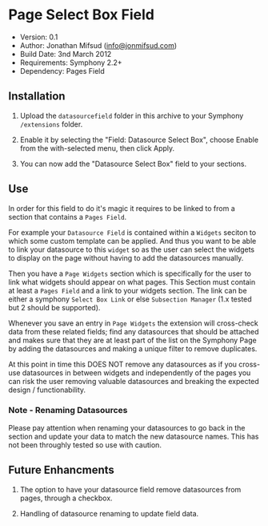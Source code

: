 # Page Select Box Field

- Version: 0.1
- Author: Jonathan Mifsud (info@jonmifsud.com)
- Build Date: 3nd March 2012
- Requirements: Symphony 2.2+
- Dependency: Pages Field


## Installation

1. Upload the `datasourcefield` folder in this archive to your Symphony `/extensions` folder.

2. Enable it by selecting the "Field: Datasource Select Box", choose Enable from the with-selected menu, then click Apply.

3. You can now add the "Datasource Select Box" field to your sections.

## Use

In order for this field to do it's magic it requires to be linked to from a section that contains a `Pages Field`. 

For example your `Datasource Field` is contained within a `Widgets` seciton to which some custom template can be applied. And thus you want to be able
to link your datasource to this `widget` so as the user can select the widgets to display on the page without having to add the datasources manually.

Then you have a `Page Widgets` section which is specifically for the user to link what widgets should appear on what pages. This Section must contain at least
a `Pages Field` and a link to your widgets section. The link can be either a symphony `Select Box Link` or else `Subsection Manager` (1.x tested but 2 should be supported).

Whenever you save an entry in `Page Widgets` the extension will cross-check data from these related fields; find any datasources that should be attached and makes sure that
they are at least part of the list on the Symphony Page by adding the datasources and making a unique filter to remove duplicates.

At this point in time this DOES NOT remove any datasources as if you cross-use datasources in between widgets and independently of the pages you can risk the user removing
valuable datasources and breaking the expected design / functionability.

### Note - Renaming Datasources

Please pay attention when renaming your datasources to go back in the section and update your data to match the new datasource names. This has not been throughly 
tested so use with caution.

## Future Enhancments

1. The option to have your datasource field remove datasources from pages, through a checkbox.

2. Handling of datasource renaming to update field data.